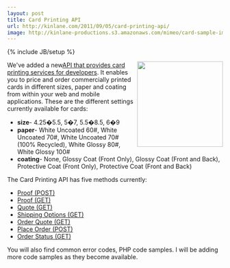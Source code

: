 ```yaml
---
layout: post
title: Card Printing API
url: http://kinlane.com/2011/09/05/card-printing-api/
image: http://kinlane-productions.s3.amazonaws.com/mimeo/card-sample-image.png
---
```

{% include JB/setup %}
<p>
     <img src="http://kinlane-productions.s3.amazonaws.com/mimeo/card-sample-image.png" alt="" width="200" align="right" />We've added a new<a title="API that provides card printing services for developers" href="http://mimeoconnect.3scale.net/wiki/card-printing-api">API that provides card printing services for developers</a>. It enables you to price and order commercially printed cards in different sizes, paper and coating from within your web and mobile applications. These are the different settings currently available for cards:
</p>
<ul class="mainlist">
     <li>
          <strong>size</strong>- 4.25�5.5, 5�7, 5.5�8.5, 6�9
     </li>
     <li>
          <strong>paper</strong>- White Uncoated 60#, White Uncoated 70#, White Uncoated 70# (100% Recycled), White Glossy 80#, White Glossy 100#
     </li>
     <li>
          <strong>coating</strong>- None, Glossy Coat (Front Only), Glossy Coat (Front and Back), Protective Coat (Front Only), Protective Coat (Front and Back)
     </li>
</ul>
<p>
     The Card Printing API has five methods currently:
</p>
<ul class="mainlist">
     <li>
          <a href="http://mimeoconnect.3scale.net/wiki/card-printing-api#Proof-Post">Proof (POST)</a>
     </li>
     <li>
          <a href="http://mimeoconnect.3scale.net/wiki/card-printing-api#Proof-GET">Proof (GET)</a>
     </li>
     <li>
          <a href="http://mimeoconnect.3scale.net/wiki/card-printing-api#Quote-GET">Quote (GET)</a>
     </li>
     <li>
          <a href="http://mimeoconnect.3scale.net/wiki/card-printing-api#ShippingOptions-GET">Shipping Options (GET)</a>
     </li>
     <li>
          <a href="http://mimeoconnect.3scale.net/wiki/card-printing-api#OrderQuote-GET">Order Quote (GET)</a>
     </li>
     <li>
          <a href="http://mimeoconnect.3scale.net/wiki/card-printing-api#PlaceOrder-POST">Place Order (POST)</a>
     </li>
     <li>
          <a href="http://mimeoconnect.3scale.net/wiki/card-printing-api#OrderStatus-GET">Order Status (GET)</a>
     </li>
</ul>
<p>
     You will also find common error codes, PHP code samples. I will be adding more code samples as they become available.
</p>